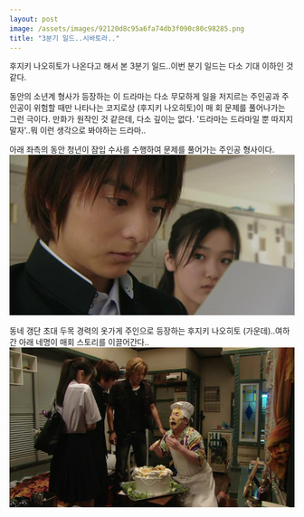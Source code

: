 ```yaml
---
layout: post
image: /assets/images/92120d8c95a6fa74db3f090c80c98285.png
title: "3분기 일드..시바토라.."
---
```


후지키 나오히토가 나온다고 해서 본 3분기 일드..이번 분기 일드는 다소 기대 이하인 것 같다.

동안의 소년계 형사가 등장하는 이 드라마는 다소 무모하게 일을 저지르는 주인공과 주인공이 위험할 때만 나타나는 코지로상 (후지키 나오히토)이 매 회 문제를 풀어나가는 그런 극이다. 만화가 원작인 것 같은데, 다소 깊이는 없다. '드라마는 드라마일 뿐 따지지 말자'..뭐 이런 생각으로 봐야하는 드라마..

아래 좌측의 동안 청년이 잠입 수사를 수행하여 문제를 풀어가는 주인공 형사이다.
![image](/assets/images/92120d8c95a6fa74db3f090c80c98285.png)

동네 갱단 초대 두목 경력의 옷가게 주인으로 등장하는 후지키 나오히토 (가운데)..여하간 아래 네명이 매회 스토리를 이끌어간다..
![image](/assets/images/14a5f1017de9f67cc06a39623b915d9a.png)


